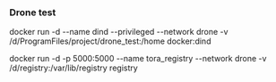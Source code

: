 ### Drone test
docker run -d --name dind --privileged --network drone -v /d/ProgramFiles/project/drone_test:/home docker:dind

docker run -d -p 5000:5000 --name tora_registry --network drone -v /d/registry:/var/lib/registry registry
